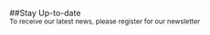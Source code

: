 ##Stay Up-to-date <br><small>To receive our latest news, please register for our newsletter</small>
